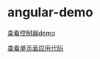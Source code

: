 # angular-demo

[查看控制器demo](https://wscats.github.io/angular-demo/view/student.html)


[查看单页面应用代码](https://github.com/Wscats/angular-demo/tree/yao_angular_route)

